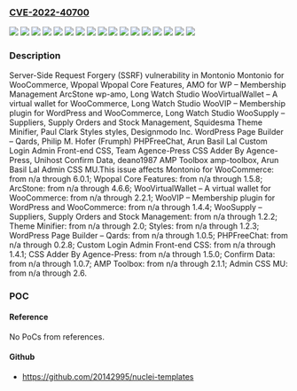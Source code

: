 ### [CVE-2022-40700](https://cve.mitre.org/cgi-bin/cvename.cgi?name=CVE-2022-40700)
![](https://img.shields.io/static/v1?label=Product&message=AMP%20Toolbox&color=blue)
![](https://img.shields.io/static/v1?label=Product&message=Admin%20CSS%20MU&color=blue)
![](https://img.shields.io/static/v1?label=Product&message=ArcStone&color=blue)
![](https://img.shields.io/static/v1?label=Product&message=CSS%20Adder%20By%20Agence-Press&color=blue)
![](https://img.shields.io/static/v1?label=Product&message=Confirm%20Data&color=blue)
![](https://img.shields.io/static/v1?label=Product&message=Custom%20Login%20Admin%20Front-end%20CSS&color=blue)
![](https://img.shields.io/static/v1?label=Product&message=Montonio%20for%20WooCommerce&color=blue)
![](https://img.shields.io/static/v1?label=Product&message=PHPFreeChat&color=blue)
![](https://img.shields.io/static/v1?label=Product&message=Styles&color=blue)
![](https://img.shields.io/static/v1?label=Product&message=Theme%20Minifier&color=blue)
![](https://img.shields.io/static/v1?label=Product&message=WooSupply%20%E2%80%93%20Suppliers%2C%20Supply%20Orders%20and%20Stock%20Management&color=blue)
![](https://img.shields.io/static/v1?label=Product&message=WooVIP%20%E2%80%93%20Membership%20plugin%20for%20WordPress%20and%20WooCommerce&color=blue)
![](https://img.shields.io/static/v1?label=Product&message=WooVirtualWallet%20%E2%80%93%20A%20virtual%20wallet%20for%20WooCommerce&color=blue)
![](https://img.shields.io/static/v1?label=Product&message=WordPress%20Page%20Builder%20%E2%80%93%20Qards&color=blue)
![](https://img.shields.io/static/v1?label=Product&message=Wpopal%20Core%20Features&color=blue)
![](https://img.shields.io/static/v1?label=Version&message=n%2Fa%20&color=brightgreen)
![](https://img.shields.io/static/v1?label=Vulnerability&message=CWE-918%20Server-Side%20Request%20Forgery%20(SSRF)&color=brightgreen)

### Description

Server-Side Request Forgery (SSRF) vulnerability in Montonio Montonio for WooCommerce, Wpopal Wpopal Core Features, AMO for WP – Membership Management ArcStone wp-amo, Long Watch Studio WooVirtualWallet – A virtual wallet for WooCommerce, Long Watch Studio WooVIP – Membership plugin for WordPress and WooCommerce, Long Watch Studio WooSupply – Suppliers, Supply Orders and Stock Management, Squidesma Theme Minifier, Paul Clark Styles styles, Designmodo Inc. WordPress Page Builder – Qards, Philip M. Hofer (Frumph) PHPFreeChat, Arun Basil Lal Custom Login Admin Front-end CSS, Team Agence-Press CSS Adder By Agence-Press, Unihost Confirm Data, deano1987 AMP Toolbox amp-toolbox, Arun Basil Lal Admin CSS MU.This issue affects Montonio for WooCommerce: from n/a through 6.0.1; Wpopal Core Features: from n/a through 1.5.8; ArcStone: from n/a through 4.6.6; WooVirtualWallet – A virtual wallet for WooCommerce: from n/a through 2.2.1; WooVIP – Membership plugin for WordPress and WooCommerce: from n/a through 1.4.4; WooSupply – Suppliers, Supply Orders and Stock Management: from n/a through 1.2.2; Theme Minifier: from n/a through 2.0; Styles: from n/a through 1.2.3; WordPress Page Builder – Qards: from n/a through 1.0.5; PHPFreeChat: from n/a through 0.2.8; Custom Login Admin Front-end CSS: from n/a through 1.4.1; CSS Adder By Agence-Press: from n/a through 1.5.0; Confirm Data: from n/a through 1.0.7; AMP Toolbox: from n/a through 2.1.1; Admin CSS MU: from n/a through 2.6.

### POC

#### Reference
No PoCs from references.

#### Github
- https://github.com/20142995/nuclei-templates

